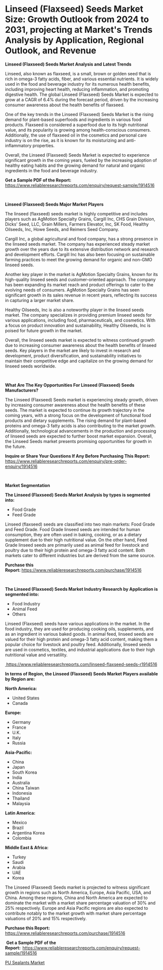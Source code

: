<p><h1>Linseed (Flaxseed) Seeds Market Size: Growth Outlook from 2024 to 2031, projecting at Market's Trends Analysis by Application, Regional Outlook, and Revenue</h1></p><p><strong>Linseed (Flaxseed) Seeds Market Analysis and Latest Trends</strong></p>
<p><p>Linseed, also known as flaxseed, is a small, brown or golden seed that is rich in omega-3 fatty acids, fiber, and various essential nutrients. It is widely used in the food and beverage industry for its numerous health benefits, including improving heart health, reducing inflammation, and promoting digestive health. The global Linseed (Flaxseed) Seeds Market is expected to grow at a CAGR of 6.4% during the forecast period, driven by the increasing consumer awareness about the health benefits of flaxseed.</p><p>One of the key trends in the Linseed (Flaxseed) Seeds Market is the rising demand for plant-based superfoods and ingredients in various food products. Flaxseed is considered a superfood due to its high nutritional value, and its popularity is growing among health-conscious consumers. Additionally, the use of flaxseed oil in the cosmetics and personal care industry is on the rise, as it is known for its moisturizing and anti-inflammatory properties.</p><p>Overall, the Linseed (Flaxseed) Seeds Market is expected to experience significant growth in the coming years, fueled by the increasing adoption of healthy eating habits and the growing demand for natural and organic ingredients in the food and beverage industry.</p></p>
<p><strong>Get a Sample PDF of the Report:&nbsp;</strong> <a href="https://www.reliableresearchreports.com/enquiry/request-sample/1914516">https://www.reliableresearchreports.com/enquiry/request-sample/1914516</a></p>
<p>&nbsp;</p>
<p><strong>Linseed (Flaxseed) Seeds Major Market Players</strong></p>
<p><p>The linseed (flaxseed) seeds market is highly competitive and includes players such as AgMotion Specialty Grains, Cargill Inc, CHS Grain Division, Dicks' Seed, LLC, Grain Millers, Farmers Elevator, Inc, SK Food, Healthy Oilseeds, Inc, Howe Seeds, and Reimers Seed Company.</p><p>Cargill Inc, a global agricultural and food company, has a strong presence in the linseed seeds market. The company has experienced steady market growth over the years due to its extensive distribution network and research and development efforts. Cargill Inc has also been focusing on sustainable farming practices to meet the growing demand for organic and non-GMO linseed seeds.</p><p>Another key player in the market is AgMotion Specialty Grains, known for its high-quality linseed seeds and customer-oriented approach. The company has been expanding its market reach and product offerings to cater to the evolving needs of consumers. AgMotion Specialty Grains has seen significant growth in its sales revenue in recent years, reflecting its success in capturing a larger market share.</p><p>Healthy Oilseeds, Inc is also a noteworthy player in the linseed seeds market. The company specializes in providing premium linseed seeds for various applications, including food, pharmaceuticals, and cosmetics. With a focus on product innovation and sustainability, Healthy Oilseeds, Inc is poised for future growth in the market.</p><p>Overall, the linseed seeds market is expected to witness continued growth due to increasing consumer awareness about the health benefits of linseed seeds. Key players in the market are likely to invest in research and development, product diversification, and sustainability initiatives to maintain their competitive edge and capitalize on the growing demand for linseed seeds worldwide.</p></p>
<p>&nbsp;</p>
<p><strong>What Are The Key Opportunities For Linseed (Flaxseed) Seeds Manufacturers?</strong></p>
<p><p>The Linseed (Flaxseed) Seeds market is experiencing steady growth, driven by increasing consumer awareness about the health benefits of these seeds. The market is expected to continue its growth trajectory in the coming years, with a strong focus on the development of functional food products and dietary supplements. The rising demand for plant-based proteins and omega-3 fatty acids is also contributing to the market growth. Additionally, technological advancements in the production and processing of linseed seeds are expected to further boost market expansion. Overall, the Linseed Seeds market presents promising opportunities for growth in the future.</p></p>
<p><strong>Inquire or Share Your Questions If Any Before Purchasing This Report:</strong> <a href="https://www.reliableresearchreports.com/enquiry/pre-order-enquiry/1914516">https://www.reliableresearchreports.com/enquiry/pre-order-enquiry/1914516</a></p>
<p>&nbsp;</p>
<p><strong>Market Segmentation</strong></p>
<p><strong>The Linseed (Flaxseed) Seeds Market Analysis by types is segmented into:</strong></p>
<p><ul><li>Food Grade</li><li>Feed Grade</li></ul></p>
<p><p>Linseed (flaxseed) seeds are classified into two main markets: Food Grade and Feed Grade. Food Grade linseed seeds are intended for human consumption, they are often used in baking, cooking, or as a dietary supplement due to their high nutritional value. On the other hand, Feed Grade linseed seeds are primarily used as animal feed for livestock and poultry due to their high protein and omega-3 fatty acid content. Both markets cater to different industries but are derived from the same source.</p></p>
<p><strong>Purchase this Report:&nbsp;</strong><a href="https://www.reliableresearchreports.com/purchase/1914516">https://www.reliableresearchreports.com/purchase/1914516</a></p>
<p>&nbsp;</p>
<p><strong>The Linseed (Flaxseed) Seeds Market Industry Research by Application is segmented into:</strong></p>
<p><ul><li>Food Industry</li><li>Animal Feed</li><li>Others</li></ul></p>
<p><p>Linseed (Flaxseed) seeds have various applications in the market. In the food industry, they are used for producing cooking oils, supplements, and as an ingredient in various baked goods. In animal feed, linseed seeds are valued for their high protein and omega-3 fatty acid content, making them a popular choice for livestock and poultry feed. Additionally, linseed seeds are used in cosmetics, textiles, and industrial applications due to their high nutritional value and versatility.</p></p>
<p><a href="https://www.reliableresearchreports.com/linseed-flaxseed-seeds-r1914516">&nbsp;https://www.reliableresearchreports.com/linseed-flaxseed-seeds-r1914516</a></p>
<p><strong>In terms of Region, the Linseed (Flaxseed) Seeds Market Players available by Region are:</strong></p>
<p>
    <p> <strong> North America: </strong>
        <ul>
            <li>United States</li>
            <li>Canada</li>
        </ul>
        </p> 
    <p> <strong> Europe: </strong>
        <ul>
            <li>Germany</li>
            <li>France</li>
            <li>U.K.</li>
            <li>Italy</li>
            <li>Russia</li>
        </ul>
        </p> 
    <p> <strong> Asia-Pacific: </strong>
        <ul>
            <li>China</li>
            <li>Japan</li>
            <li>South Korea</li>
            <li>India</li>
            <li>Australia</li>
            <li>China Taiwan</li>
            <li>Indonesia</li>
            <li>Thailand</li>
            <li>Malaysia</li>
        </ul>
        </p> 
    <p> <strong> Latin America: </strong>
        <ul>
            <li>Mexico</li>
            <li>Brazil</li>
            <li>Argentina Korea</li>
            <li>Colombia</li>
        </ul>
        </p> 
    <p> <strong> Middle East & Africa: </strong>
        <ul>
            <li>Turkey</li>
            <li>Saudi</li>
            <li>Arabia</li>
            <li>UAE</li>
            <li>Korea</li>
        </ul>
    </p>
    </p>
<p><p>The Linseed (Flaxseed) Seeds market is projected to witness significant growth in regions such as North America, Europe, Asia Pacific, USA, and China. Among these regions, China and North America are expected to dominate the market with a market share percentage valuation of 30% and 25% respectively. Europe and Asia Pacific regions are also expected to contribute notably to the market growth with market share percentage valuations of 20% and 15% respectively.</p></p>
<p><strong>Purchase this Report: </strong><a href="https://www.reliableresearchreports.com/purchase/1914516">https://www.reliableresearchreports.com/purchase/1914516</a></p>
<p>&nbsp;<strong>Get a Sample PDF of the Report:&nbsp;&nbsp;</strong><a href="https://www.reliableresearchreports.com/enquiry/request-sample/1914516">https://www.reliableresearchreports.com/enquiry/request-sample/1914516</a></p>
<p><strong></strong></p>
<p><p><a href="https://glittery-fuchsia-86a.notion.site/Global-PU-Sealants-Market-by-Types-Applications-and-Major-Players-with-Regional-Growth-Rate-Analy-f7585eda32c14dcfa20058df462d940f">PU Sealants Market</a></p></p>